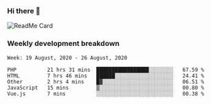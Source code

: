 ### Hi there 👋

<!--
**itzcy/itzcy** is a ✨ _special_ ✨ repository because its `README.md` (this file) appears on your GitHub profile.

Here are some ideas to get you started:

- 🔭 I’m currently working on ...
- 🌱 I’m currently learning ...
- 👯 I’m looking to collaborate on ...
- 🤔 I’m looking for help with ...
- 💬 Ask me about ...
- 📫 How to reach me: ...
- 😄 Pronouns: ...
- ⚡ Fun fact: ...
-->
![ReadMe Card](https://github-readme-stats.vercel.app/api?username=itzcy&show_icons=true&title_color=2d3198&icon_color=797cb8&text_color=24292e&bg_color=f6f8fa)

### Weekly development breakdown
<!--START_SECTION:waka-->
```text
Week: 19 August, 2020 - 26 August, 2020

PHP          21 hrs 31 mins  █████████████████░░░░░░░░   67.59 % 
HTML         7 hrs 46 mins   ██████░░░░░░░░░░░░░░░░░░░   24.41 % 
Other        2 hrs 4 mins    █▓░░░░░░░░░░░░░░░░░░░░░░░   06.51 % 
JavaScript   15 mins         ▒░░░░░░░░░░░░░░░░░░░░░░░░   00.80 % 
Vue.js       7 mins          ░░░░░░░░░░░░░░░░░░░░░░░░░   00.38 % 
```
<!--END_SECTION:waka-->
